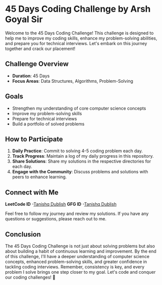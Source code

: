 # 45 Days Coding Challenge by Arsh Goyal Sir

Welcome to the 45 Days Coding Challenge! This challenge is designed to help me to improve my coding skills, enhance my problem-solving abilities, and prepare you for technical interviews. Let's embark on this journey together and crack our placement!

## Challenge Overview

- **Duration**: 45 Days
- **Focus Areas**: Data Structures, Algorithms, Problem-Solving

## Goals

- Strengthen my understanding of core computer science concepts
- Improve my problem-solving skills
- Prepare for technical interviews
- Build a portfolio of solved problems

## How to Participate

1. **Daily Practice**: Commit to solving 4-5 coding problem each day.
2. **Track Progress**: Maintain a log of my daily progress in this repository.
3. **Share Solutions**: Share my solutions in the respective directories for each day.
4. **Engage with the Community**: Discuss problems and solutions with peers to enhance learning.

## Connect with Me

**LeetCode ID** -[Tanishq Dublish](https://leetcode.com/u/tanishqdublish)
**GFG ID** -[Tanishq Dublish](https://www.geeksforgeeks.org/user/tanishqduu6sy)

Feel free to follow my journey and review my solutions. If you have any questions or suggestions, please reach out to me.

## Conclusion

The 45 Days Coding Challenge is not just about solving problems but also about building a habit of continuous learning and improvement. By the end of this challenge, I'll have a deeper understanding of computer science concepts, enhanced problem-solving skills, and greater confidence in tackling coding interviews. Remember, consistency is key, and every problem I solve brings one step closer to my goal. Let's code and conquer our coding challenges! 💪
